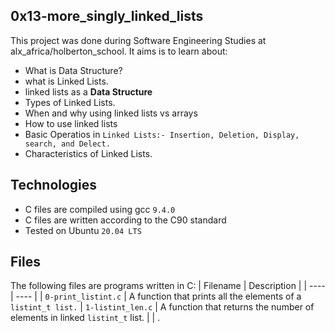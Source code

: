 0x13-more_singly_linked_lists
  -----------------
 This project was done during Software Engineering Studies at alx_africa/holberton_school. It aims is to learn about:
 - What is Data Structure?
 - what is Linked Lists. 
- linked lists as a **Data Structure**
 - Types of Linked Lists.
 - When and why using linked lists vs arrays
 - How to use linked lists
 - Basic Operatios in `Linked Lists:- Insertion, Deletion, Display, search, and Delect.`
 - Characteristics of Linked Lists.

Technologies
  -----------------
 - C files are compiled using gcc `9.4.0`
 - C files are written according to the C90 standard
 - Tested on Ubuntu `20.04 LTS`

Files
  ----------------
The following files are programs written in C:
| Filename | Description |
| ---- | ---- |
| `0-print_listint.c` | A function that prints all the elements of a `listint_t list.`
| `1-listint_len.c` | A function that returns the number of elements in linked `listint_t` list. |
| .

